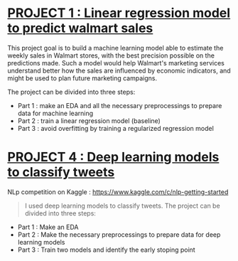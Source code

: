 # [PROJECT 1 : Linear regression model to predict walmart sales](https://github.com/KevinGfox/Walmart-project)
This project goal is to build a machine learning model able to estimate the weekly sales in Walmart stores, with the best precision possible on the predictions made. Such a model would help Walmart's marketing services understand better how the sales are influenced by economic indicators, and might be used to plan future marketing campaigns.

The project can be divided into three steps:

- Part 1 : make an EDA and all the necessary preprocessings to prepare data for machine learning 
- Part 2 : train a linear regression model (baseline) 
- Part 3 : avoid overfitting by training a regularized regression model

# [PROJECT 4 : Deep learning models to classify tweets](https://github.com/KevinGfox/Disaster-Tweets)
NLp competition on Kaggle : https://www.kaggle.com/c/nlp-getting-started
> I used deep learning models to classify tweets. 
The project can be divided into three steps:

- Part 1 : Make an EDA
- Part 2 : Make the necessary preprocessings to prepare data for deep learning models
- Part 3 : Train two models and identify the early stoping point
